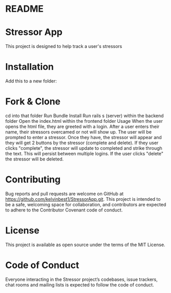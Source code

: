 # README

# Stressor App
This project is designed to help track a user's stressors

# Installation
Add this to a new folder:

# Fork & Clone
cd into that folder
Run Bundle Install
Run rails s (server) within the backend folder
Open the index.html within the frontend folder
Usage
When the user opens the html file, they are greeted with a login. After a user enters their name, their stressors overcamed or not will show up. The user will be prompted to enter a stressor. Once they have, the stressor will appear and they will get 2 buttons by the stressor (complete and delete). If they user clicks "complete", the stressor will update to completed and strike through the text. This will persist between multiple logins. If the user clicks "delete" the stressor will be deleted.

# Contributing
Bug reports and pull requests are welcome on GitHub at https://github.com/kelvinbest1/StressorApp.git. This project is intended to be a safe, welcoming space for collaboration, and contributors are expected to adhere to the Contributor Covenant code of conduct.

# License
This project is available as open source under the terms of the MIT License.

# Code of Conduct
Everyone interacting in the Stressor project’s codebases, issue trackers, chat rooms and mailing lists is expected to follow the code of conduct.
